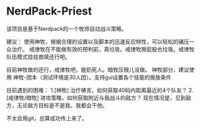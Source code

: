 # NerdPack-Priest
该项目是基于Nerdpack的一个牧师自动战斗策略。

建议：
使用神牧，根据合理的设置以及脚本的迅速反应特性，可以轻松的碾压一众治疗。
戒律牧在不能做有效的预判前，真垃圾。戒律牧擦屁股也垃圾。戒律牧队伍模式挂挂救赎还行吧。

目前神牧做的还行，戒律牧吧，能奶死人。暗牧压根儿没做。
神牧部分，建议使用 神牧-团本（测试环境是30人团）。支持gui设置各个技能的施放条件


目前遇到的困难：
1.[神牧] 治疗祷言，如何获取40码内距离最近的4个队友？
2.[戒律牧/暗牧] 进攻策略，如何获取附近与我战斗的敌方？ 现在情况是，见到敌方，无论敌方目标是不是我，我都会干他。








不太会用git，总算成功传上来了。


